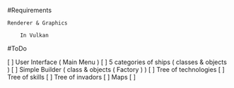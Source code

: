 #Requirements

    Renderer & Graphics
     
        In Vulkan

    

#ToDo

[ ] User Interface ( Main Menu )
[ ] 5 categories of ships ( classes & objects )
[ ] Simple Builder ( class & objects ( Factory ) )
[ ] Tree of technologies
[ ] Tree of skills
[ ] Tree of invadors
[ ] Maps
[ ] 
